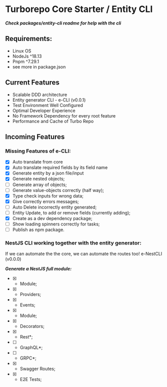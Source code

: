 # Turborepo Core Starter / Entity CLI

**_Check packages/entity-cli readme for help with the cli_**

## Requirements:

- Linux OS
- NodeJs ^18.13
- Pnpm ^7.29.1
- see more in package.json

## Current Features

- Scalable DDD architecture
- Entity generator CLI - e-CLI (v0.0.1)
- Test Environment Well Configured
- Optimal Developer Experience
- No Framework Dependency for every root feature
- Performance and Cache of Turbo Repo

## Incoming Features

### Missing Features of e-CLI:

- [x] Auto translate from core
- [x] Auto translate required fields by its field name
- [x] Generate entity by a json file/input
- [x] Generate nested objects;
- [ ] Generate array of objects;
- [ ] Generate value-objects correctly (half way);
- [x] Type check inputs for wrong data;
- [x] Give correctly errors messages;
- [ ] Auto Delete incorrectly entity generated;
- [ ] Entity Update, to add or remove fields (currently adding);
- [x] Create as a dev dependency package;
- [ ] Show loading spinners correctly for tasks;
- [ ] Publish as npm package.

### NestJS CLI working together with the entity generator:

If we can automate the the core, we can automate the routes too! e-NestCLI (v0.0.0)

**_Generate a NestJS full module:_**

- [x] - Module;
- [x] - Providers;
- [x] - Events;
- [x] - Module;
- [x] - Decorators;
- [x] - Rest\*;
- [ ] - GraphQL\*;
- [ ] - GRPC\*;
- [x] - Swagger Routes;
- [x] - E2E Tests;
